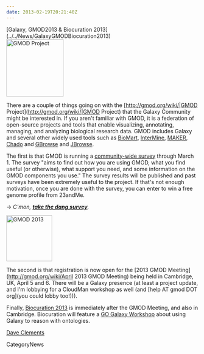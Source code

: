 ```yaml
---
date: 2013-02-19T20:21:40Z
---
```

<div class='newsItemHeader'>[Galaxy, GMOD2013 & Biocuration 2013](../../News/GalaxyGMODBiocuration2013)</div>

<div class='left'><a href='/gmod:'><img src='/Images/Logos/GMODLogo.png' alt='GMOD Project' width="150" /></a></div>

There are a couple of things going on with the [http://gmod.org/wiki/|GMOD Project](http://gmod.org/wiki/|GMOD Project) that the Galaxy Community might be interested in. If you aren't familiar with GMOD, it is a federation of open-source projects and tools  that enable visualizing, annotating, managing, and analyzing biological research data.  GMOD includes Galaxy and several other widely used tools such as [BioMart](http://gmod.org/wiki/BioMart), [InterMine](http://gmod.org/wiki/InterMine), [MAKER](http://gmod.org/wiki/MAKER), [Chado](http://gmod.org/wiki/Chado) and [GBrowse](http://gmod.org/wiki/GBrowse) and [JBrowse](http://gmod.org/wiki/JBrowse).

The first is that GMOD is running a [community-wide survey](http://gmod.org/survey.html) through March 1. The survey "aims to find out how you are using GMOD, what you find useful (or otherwise), what support you need, and some information on the GMOD components you use."  The survey results will be published and past surveys have been extremely useful to the project.  If that's not enough motivation, once you are done with the survey, you can enter to win a free genome profile from 23andMe.

  &rarr; *C'mon, **[take the dang survey](http://gmod.org/survey.html)**.*

<div class='right'><a href='/gmod:April_2013_GMOD_Meeting'><img src='/Images/Logos/GMOD2013Logo240.png' alt='GMOD 2013' height="120" /></a></div>

The second is that registration is now open for the [2013 GMOD Meeting](http://gmod.org/wiki/April 2013 GMOD Meeting) being held in Cambridge, UK, April 5 and 6.  There will be a Galaxy presence (at least a project update, and I'm lobbying for a CloudMan workshop as well (and [help AT gmod DOT org](you could lobby too!))).

Finally, [Biocuration 2013](http://www.ebi.ac.uk/biocuration2013/home) is immediately after the GMOD Meeting, and also in Cambridge.  Biocuration will feature a [GO Galaxy Workshop](http://wiki.geneontology.org/index.php/GO_Galaxy_Workshop_at_Biocuration_2013) about using Galaxy to reason with ontologies.

[Dave Clements](../../DaveClements)


CategoryNews
